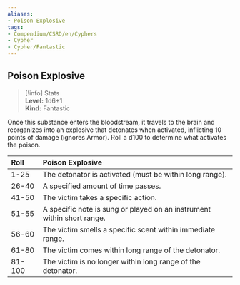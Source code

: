 ```yaml
---
aliases:
- Poison Explosive
tags:
- Compendium/CSRD/en/Cyphers
- Cypher
- Cypher/Fantastic
---
```


  
## Poison Explosive  
>[!info] Stats  
> **Level:** 1d6+1  
> **Kind:** Fantastic
  
Once this substance enters the bloodstream, it travels to the brain and reorganizes into an explosive that detonates when activated, inflicting 10 points of damage (ignores Armor). Roll a d100 to determine what activates the poison.  

|  Roll &nbsp; &nbsp; &nbsp; | Poison Explosive  |  
| ------------- | :----------- |  
| 1-25 | The detonator is activated (must be within long range). |  
| 26-40 | A specified amount of time passes. |  
| 41-50 | The victim takes a specific action. |  
| 51-55 | A specific note is sung or played on an instrument within short range. |  
| 56-60 | The victim smells a specific scent within immediate range. |  
| 61-80 | The victim comes within long range of the detonator. |  
| 81-100 | The victim is no longer within long range of the detonator. |